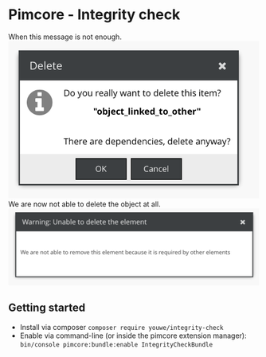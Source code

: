# Pimcore - Integrity check
When this message is not enough.
![When this message is not enough](/docs/normal_delete_message.png)
We are now not able to delete the object at all.
![New delete message](/docs/new_delete_message.png)

## Getting started
 * Install via composer ```composer require youwe/integrity-check```
 * Enable via command-line (or inside the pimcore extension manager): ```bin/console pimcore:bundle:enable IntegrityCheckBundle```


